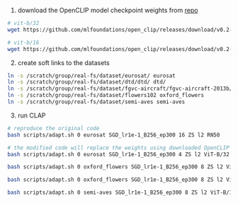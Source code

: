 1. download the OpenCLIP model checkpoint weights from [repo](https://github.com/mlfoundations/open_clip/releases/tag/v0.2-weights)
```bash
# vit-b/32
wget https://github.com/mlfoundations/open_clip/releases/download/v0.2-weights/vit_b_32-quickgelu-laion400m_e32-46683a32.pt

# vit-b/16
wget https://github.com/mlfoundations/open_clip/releases/download/v0.2-weights/vit_b_16-laion400m_e32-55e67d44.pt
```

2. create soft links to the datasets
```bash
ln -s /scratch/group/real-fs/dataset/eurosat/ eurosat
ln -s /scratch/group/real-fs/dataset/dtd/dtd/ dtd/
ln -s /scratch/group/real-fs/dataset/fgvc-aircraft/fgvc-aircraft-2013b/data fgvc_aircraft
ln -s /scratch/group/real-fs/dataset/flowers102 oxford_flowers
ln -s /scratch/group/real-fs/dataset/semi-aves semi-aves
```

3. run CLAP
```bash
# reproduce the original code
bash scripts/adapt.sh 0 eurosat SGD_lr1e-1_B256_ep300 16 ZS l2 RN50

# the modified code will replace the weights using downloaded OpenCLIP weights
bash scripts/adapt.sh 0 eurosat SGD_lr1e-1_B256_ep300 4 ZS l2 ViT-B/32

bash scripts/adapt.sh 0 oxford_flowers SGD_lr1e-1_B256_ep300 8 ZS l2 ViT-B/32

bash scripts/adapt.sh 0 oxford_flowers SGD_lr1e-1_B256_ep300 8 ZS l2 ViT-B/16

bash scripts/adapt.sh 0 semi-aves SGD_lr1e-1_B256_ep300 8 ZS l2 ViT-B/16
```
